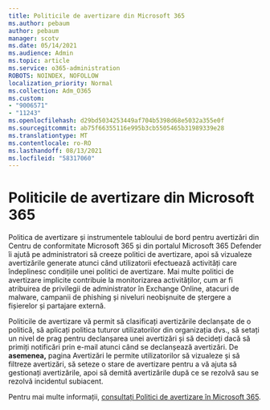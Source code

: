 ```yaml
---
title: Politicile de avertizare din Microsoft 365
ms.author: pebaum
author: pebaum
manager: scotv
ms.date: 05/14/2021
ms.audience: Admin
ms.topic: article
ms.service: o365-administration
ROBOTS: NOINDEX, NOFOLLOW
localization_priority: Normal
ms.collection: Adm_O365
ms.custom:
- "9006571"
- "11243"
ms.openlocfilehash: d29bd5034253449af704b5398d68e5032a355e0f
ms.sourcegitcommit: ab75f66355116e995b3cb5505465b31989339e28
ms.translationtype: MT
ms.contentlocale: ro-RO
ms.lasthandoff: 08/13/2021
ms.locfileid: "58317060"
---
```

# <a name="alert-policies-in-microsoft-365"></a>Politicile de avertizare din Microsoft 365

Politica de avertizare și instrumentele tabloului de bord pentru avertizări din Centru de conformitate Microsoft 365 și din portalul Microsoft 365 Defender îi ajută pe administratori să creeze politici de avertizare, apoi să vizualeze avertizările generate atunci când utilizatorii efectuează activități care îndeplinesc condițiile unei politici de avertizare. Mai multe politici de avertizare implicite contribuie la monitorizarea activităților, cum ar fi atribuirea de privilegii de administrator în Exchange Online, atacuri de malware, campanii de phishing și niveluri neobișnuite de ștergere a fișierelor și partajare externă.

Politicile de avertizare vă permit să clasificați avertizările declanșate de o politică, să aplicați politica tuturor utilizatorilor din organizația dvs., să setați un nivel de prag pentru declanșarea unei avertizări și să decideți dacă să primiți notificări prin e-mail atunci când se declanșează avertizări. De **asemenea,** pagina Avertizări le permite utilizatorilor să vizualeze și să filtreze avertizări, să seteze o stare de avertizare pentru a vă ajuta să gestionați avertizările, apoi să demită avertizările după ce se rezolvă sau se rezolvă incidentul subiacent.

Pentru mai multe informații, [consultați Politici de avertizare în Microsoft 365](https://docs.microsoft.com/microsoft-365/compliance/alert-policies).
